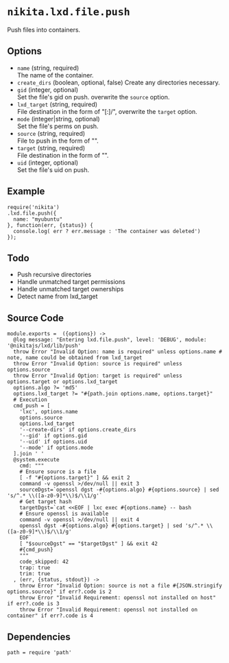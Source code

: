 
# `nikita.lxd.file.push`

Push files into containers.

## Options

* `name` (string, required)   
  The name of the container.
* `create_dirs` (boolean, optional, false)
  Create any directories necessary.
* `gid` (integer, optional)   
  Set the file's gid on push.
  overwrite the `source` option.
* `lxd_target` (string, required)   
  File destination in the form of "[<remote>:]<container>/<path>",
  overwrite the `target` option.
* `mode` (integer|string, optional)   
  Set the file's perms on push.
* `source` (string, required)   
  File to push in the form of "<path>".
* `target` (string, required)   
  File destination in the form of "<path>".
* `uid` (integer, optional)   
  Set the file's uid on push.

## Example

```
require('nikita')
.lxd.file.push({
  name: "myubuntu"
}, function(err, {status}) {
  console.log( err ? err.message : 'The container was deleted')
});

```

## Todo

* Push recursive directories
* Handle unmatched target permissions
* Handle unmatched target ownerships
* Detect name from lxd_target

## Source Code

    module.exports =  ({options}) ->
      @log message: "Entering lxd.file.push", level: 'DEBUG', module: '@nikitajs/lxd/lib/push'
      throw Error "Invalid Option: name is required" unless options.name # note, name could be obtained from lxd_target
      throw Error "Invalid Option: source is required" unless options.source
      throw Error "Invalid Option: target is required" unless options.target or options.lxd_target
      options.algo ?= 'md5'
      options.lxd_target ?= "#{path.join options.name, options.target}"
      # Execution
      cmd_push = [
        'lxc', options.name
        options.source
        options.lxd_target
        '--create-dirs' if options.create_dirs
        '--gid' if options.gid
        '--uid' if options.uid
        '--mode' if options.mode
      ].join ' '
      @system.execute
        cmd: """
        # Ensure source is a file
        [ -f "#{options.target}" ] && exit 2
        command -v openssl >/dev/null || exit 3
        sourceDgst=`openssl dgst -#{options.algo} #{options.source} | sed 's/^.* \\([a-z0-9]*\\)$/\\1/g'`
        # Get target hash
        targetDgst=`cat <<EOF | lxc exec #{options.name} -- bash
        # Ensure openssl is available
        command -v openssl >/dev/null || exit 4
        openssl dgst -#{options.algo} #{options.target} | sed 's/^.* \\([a-z0-9]*\\)$/\\1/g'
        EOF`
        [ "$sourceDgst" == "$targetDgst" ] && exit 42
        #{cmd_push}
        """
        code_skipped: 42
        trap: true
        trim: true
      , (err, {status, stdout}) ->
        throw Error "Invalid Option: source is not a file #{JSON.stringify options.source}" if err?.code is 2
        throw Error "Invalid Requirement: openssl not installed on host" if err?.code is 3
        throw Error "Invalid Requirement: openssl not installed on container" if err?.code is 4

## Dependencies

    path = require 'path'
